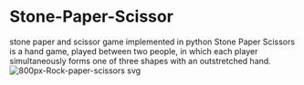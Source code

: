 # Stone-Paper-Scissor
stone paper and scissor game implemented in python
Stone Paper Scissors is a hand game, played between two people, in which each player simultaneously forms one of three shapes with an outstretched hand.
![800px-Rock-paper-scissors svg](https://user-images.githubusercontent.com/69193768/158322204-95fb36d3-d982-4d0b-8d57-ccd21d6f7f45.png)
